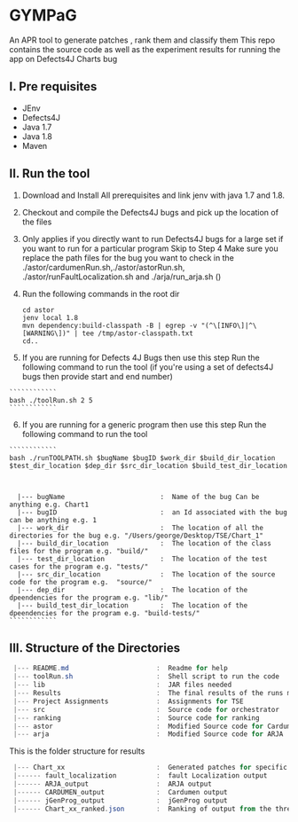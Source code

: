 # GYMPaG

An APR tool to generate patches , rank them and classify them
This repo contains the source code as well as the experiment results for running the app on Defects4J Charts bug


I. Pre requisites
--------------
 - JEnv
 - Defects4J
 - Java 1.7
 - Java 1.8
 - Maven

II. Run the tool
---------------------------
 1. Download and Install All prerequisites and link jenv with java 1.7 and 1.8.
 2. Checkout and compile the Defects4J bugs and pick up the location of the files
 3. Only applies if you directly want to run Defects4J bugs for a large set if you want to run for a particular program Skip to Step 4
      Make sure you replace the path files for the bug you want to check in the ./astor/cardumenRun.sh,./astor/astorRun.sh, ./astor/runFaultLocalization.sh and ./arja/run_arja.sh ()
 4. Run the following commands in the root dir
 
    ````````````
    cd astor
    jenv local 1.8
    mvn dependency:build-classpath -B | egrep -v "(^\[INFO\]|^\[WARNING\])" | tee /tmp/astor-classpath.txt
    cd..
    ````````````
  5. If you are running for Defects 4J Bugs then use this step
    Run the following command to run the tool (if you're using a set of defects4J bugs then provide start and end number)

    ````````````
    bash ./toolRun.sh 2 5
    ````````````
   6. If you are running for a generic program then use this step
    Run the following command to run the tool 
    
    
    ````````````
    bash ./runTOOLPATH.sh $bugName $bugID $work_dir $build_dir_location $test_dir_location $dep_dir $src_dir_location $build_test_dir_location
    
    
   
      |--- bugName                        :  Name of the bug Can be anything e.g. Chart1
      |--- bugID                          :  an Id associated with the bug can be anything e.g. 1
      |--- work_dir                       :  The location of all the directories for the bug e.g. "/Users/george/Desktop/TSE/Chart_1"
      |--- build_dir_location             :  The location of the class files for the program e.g. "build/"
      |--- test_dir_location              :  The location of the test cases for the program e.g. "tests/"
      |--- src_dir_location               :  The location of the source code for the program e.g.  "source/"
      |--- dep_dir                        :  The location of the dpeendencies for the program e.g. "lib/"
      |--- build_test_dir_location        :  The location of the dpeendencies for the program e.g. "build-tests/"
    ````````````

 
 III. Structure of the Directories
 -------------------------------
 ```powershell
  |--- README.md                      :  Readme for help
  |--- toolRun.sh                     :  Shell script to run the code
  |--- lib                            :  JAR files needed
  |--- Results                        :  The final results of the runs made by the system
  |--- Project Assignments            :  Assignments for TSE
  |--- src                            :  Source code for orchestrator
  |--- ranking                        :  Source code for ranking
  |--- astor                          :  Modified Source code for Cardumen, jGenProg and Fault localization
  |--- arja                           :  Modified Source code for ARJA
```


This is the folder structure for results
 ```powershell
  |--- Chart_xx                       :  Generated patches for specific bugs
  |------ fault_localization          :  fault Localization output
  |------ ARJA_output                 :  ARJA output
  |------ CARDUMEN_output             :  Cardumen output
  |------ jGenProg_output             :  jGenProg output
  |------ Chart_xx_ranked.json        :  Ranking of output from the three tools
```
